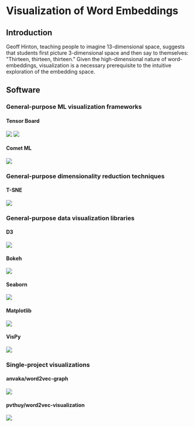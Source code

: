 # Visualization of Word Embeddings

## Introduction

Geoff Hinton, teaching people to imagine 13-dimensional space, suggests that students first picture 3-dimensional space and then say to themselves: "Thirteen, thirteen, thirteen." Given the high-dimensional nature of word-embeddings, visualization is a necessary prerequisite to the intuitive exploration of the embedding space.

## Software

### General-purpose ML visualization frameworks

#### Tensor Board

[![](img/tensor_board.png)](https://www.tensorflow.org/versions/r1.1/get_started/embedding_viz)
[![](img/projector.png)](http://projector.tensorflow.org/)

#### Comet ML

[![](img/comet_ml.png)](https://www.comet.ml/)

### General-purpose dimensionality reduction techniques

#### T-SNE

[![](img/t-sne.png)](https://lvdmaaten.github.io/tsne/)

### General-purpose data visualization libraries

#### D3

[![](img/d3.png)](https://github.com/d3/d3/wiki/Gallery)

#### Bokeh

[![](img/bokeh.png)](https://bokeh.pydata.org/en/latest/docs/gallery.html)

#### Seaborn

[![](img/seaborn.png)](http://seaborn.pydata.org/examples/index.html)

#### Matplotlib

[![](img/matplotlib.png)](https://matplotlib.org/index.html)

#### VisPy

[![](img/vispy.png)](http://vispy.org/gallery.html)

### Single-project visualizations

#### anvaka/word2vec-graph

[![](img/anvaka.png)](https://github.com/anvaka/word2vec-graph)

#### pvthuy/word2vec-visualization

[![](img/pvthuy.png)](https://github.com/pvthuy/word2vec-visualization)


